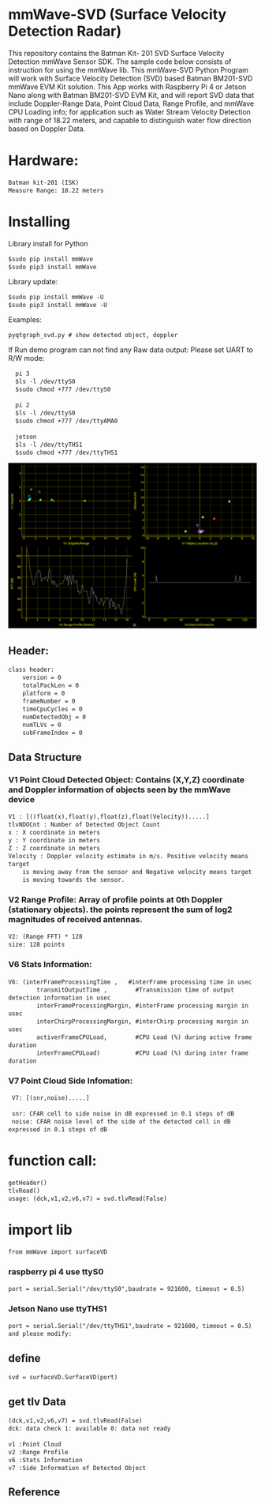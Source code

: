# mmWave-SVD (Surface Velocity Detection Radar)
This repository contains the Batman Kit- 201 SVD Surface Velocity Detection mmWave Sensor SDK. The sample code below consists of instruction for using the mmWave lib. This mmWave-SVD Python Program will work with Surface Velocity Detection (SVD) based Batman BM201-SVD mmWave EVM Kit solution. This App works with Raspberry Pi 4 or Jetson Nano along with Batman BM201-SVD EVM Kit, and will report SVD data that include Doppler-Range Data, Point Cloud Data, Range Profile, and mmWave CPU Loading info; for application such as Water Stream Velocity Detection with range of 18.22 meters, and capable to distinguish water flow direction based on Doppler Data.

# Hardware:
    Batman kit-201 (ISK)
    Measure Range: 18.22 meters
    
# Installing

Library install for Python

    $sudo pip install mmWave
    $sudo pip3 install mmWave

Library update:

    $sudo pip install mmWave -U
    $sudo pip3 install mmWave -U

Examples:

    pyqtgraph_svd.py # show detected object, doppler
    
If Run demo program can not find any Raw data output:
      Please set UART to R/W mode: 
      
      pi 3
      $ls -l /dev/ttyS0
      $sudo chmod +777 /dev/ttyS0
      
      pi 2 
      $ls -l /dev/ttyS0
      $sudo chmod +777 /dev/ttyAMA0
      
      jetson
      $ls -l /dev/ttyTHS1
      $sudo chmod +777 /dev/ttyTHS1
    
![MainMenu 1](https://github.com/bigheadG/imageDir/blob/master/svd.png)
    
## Header:

    class header:
        version = 0
        totalPackLen = 0
        platform = 0
        frameNumber = 0
        timeCpuCycles = 0
        numDetectedObj = 0
        numTLVs = 0
        subFrameIndex = 0

## Data Structure

### V1 Point Cloud Detected Object: Contains (X,Y,Z) coordinate and Doppler information of objects seen by the mmWave device
    
    V1 : [((float(x),float(y),float(z),float(Velocity)).....]
	tlvNDOCnt : Number of Detected Object Count
	x : X coordinate in meters
	y : Y coordinate in meters
	Z : Z coordinate in meters
	Velocity : Doppler velocity estimate in m/s. Positive velocity means target 
		is moving away from the sensor and Negative velocity means target 
		is moving towards the sensor.
	
	
### V2 Range Profile: Array of profile points at 0th Doppler (stationary objects). the points represent the sum of log2 magnitudes of received antennas.
    
	V2: (Range FFT) * 128
	size: 128 points  


### V6 Stats Information:

	V6: (interFrameProcessingTime ,   #interFrame processing time in usec
            transmitOutputTime ,        #Transmission time of output detection information in usec
            interFrameProcessingMargin, #interFrame processing margin in usec
            interChirpProcessingMargin, #interChirp processing margin in usec
            activerFrameCPULoad,        #CPU Load (%) during active frame duration
            interFrameCPULoad)          #CPU Load (%) during inter frame duration
	
		
### V7 Point Cloud Side Infomation:
    
     V7: [(snr,noise).....]
     
     snr: CFAR cell to side noise in dB expressed in 0.1 steps of dB
     noise: CFAR noise level of the side of the detected cell in dB expressed in 0.1 steps of dB
			
# function call:
	 
	getHeader()
	tlvRead()
	usage: (dck,v1,v2,v6,v7) = svd.tlvRead(False)
		    

# import lib

    from mmWave import surfaceVD

  ### raspberry pi 4 use ttyS0
    port = serial.Serial("/dev/ttyS0",baudrate = 921600, timeout = 0.5)

    
  ### Jetson Nano use ttyTHS1
  	port = serial.Serial("/dev/ttyTHS1",baudrate = 921600, timeout = 0.5)
	and please modify: 
	

## define

    svd = surfaceVD.SurfaceVD(port)

## get tlv Data

    (dck,v1,v2,v6,v7) = svd.tlvRead(False)
    dck: data check 1: available 0: data not ready

    v1 :Point Cloud
    v2 :Range Profile
    v6 :Stats Information
    v7 :Side Information of Detected Object

## Reference



